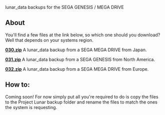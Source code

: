 lunar_data backups for the SEGA GENESIS / MEGA DRIVE

## About

You'll find a few files at the link below, so which one should you download?
Well that depends on your systems region.

**[030.zip](https://mega.nz/folder/pmxjHKbY#rmjfHdtLTmPEil1cTmf97Q/file/snxznYJR)**
A lunar_data backup from a SEGA MEGA DRIVE from Japan.

**[031.zip](https://mega.nz/folder/pmxjHKbY#rmjfHdtLTmPEil1cTmf97Q/file/NzwRmQDT)**
A lunar_data backup from a SEGA GENESIS from North America.

**[032.zip](https://mega.nz/folder/pmxjHKbY#rmjfHdtLTmPEil1cTmf97Q/file/MyI0HCoJ)**
A lunar_data backup from a SEGA MEGA DRIVE from Europe.

## How to:

Coming soon!
For now simply put all you're required to do is copy the files to the Project Lunar backup folder and rename the files to match the ones the system is requesting.
